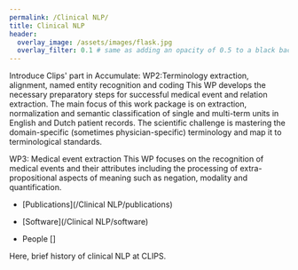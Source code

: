 ```yaml
---
permalink: /Clinical NLP/
title: Clinical NLP
header:
  overlay_image: /assets/images/flask.jpg
  overlay_filter: 0.1 # same as adding an opacity of 0.5 to a black background
---
```

<!-- https://vads.ac.uk/large.php?uid=83361 -->



Introduce Clips' part in Accumulate:
WP2:Terminology extraction, alignment, named entity recognition and coding
This WP develops the necessary preparatory steps for successful medical event and relation extraction. The main focus of this work package is on extraction, normalization and semantic classification of single and multi-term units in English and Dutch patient records. The scientific challenge is mastering the domain-specific (sometimes physician-specific) terminology and map it to terminological standards.

WP3: Medical event extraction
This WP focuses on the recognition of medical events and their attributes including the processing of extra-propositional aspects of meaning such as negation, modality and quantification.


* [Publications](/Clinical NLP/publications)

* [Software](/Clinical NLP/software)

* People
    []

Here, brief history of clinical NLP at CLIPS.
